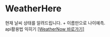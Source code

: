 # WeatherHere
현재 날씨 상태를 알려드립니다. + 이름만으로 나이예측.  
api활용법 익히기
[[WeatherNow 바로가기]](https://wlsgur11.github.io/WeatherNow/)
